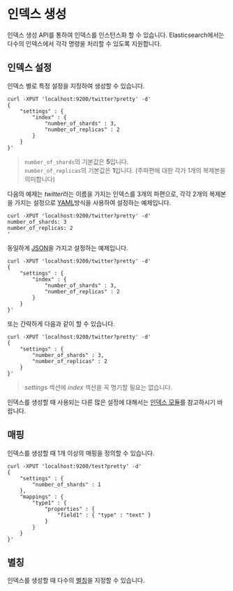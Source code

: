 # 인덱스 생성
인덱스 생성 API를 통하여 인덱스를 인스턴스화 할 수 있습니다. Elasticsearch에서는 다수의 인덱스에서 각각 명령을 처리할 수 있도록 지원합니다.
## 인덱스 설정
인덱스 별로 특정 설정을 지정하여 생성할 수 있습니다.
```
curl -XPUT 'localhost:9200/twitter?pretty' -d'
{
    "settings" : {
        "index" : {
            "number_of_shards" : 3, 
            "number_of_replicas" : 2 
        }
    }
}'
```

> ```number_of_shards```의 기본값은 **5**입니다.<br>
> ```number_of_replicas```의 기본값은 **1**입니다. (주파편에 대한 각가 1개의 복제본을 의미합니다)

다음의 예제는 *twitter*라는 이름을 가지는 인덱스를 3개의 파편으로, 각각 2개의 복제본을 가지는 설정으로 [YAML](http://www.yaml.org/)방식을 사용하여 설정하는 예제입니다.
```
curl -XPUT 'localhost:9200/twitter?pretty' -d'
number_of_shards: 3
number_of_replicas: 2
'
```
동일하게 [JSON](http://www.json.org/)을 가지고 설정하는 예제입니다.
```
curl -XPUT 'localhost:9200/twitter?pretty' -d'
{
    "settings" : {
        "index" : {
            "number_of_shards" : 3,
            "number_of_replicas" : 2
        }
    }
}'
```
또는 간략하게 다음과 같이 할 수 있습니다.
```
curl -XPUT 'localhost:9200/twitter?pretty' -d'
{
    "settings" : {
        "number_of_shards" : 3,
        "number_of_replicas" : 2
    }
}'
```
> *settings* 섹션에 *index* 섹션을 꼭 명기할 필요는 없습니다.

인덱스를 생성할 때 사용되는 다른 많은 설정에 대해서는 [인덱스 모듈](index-modules.md)를 참고하시기 바랍니다.
## 매핑
인덱스를 생성할 때 1개 이상의 매핑을 정의할 수 있습니다.
```
curl -XPUT 'localhost:9200/test?pretty' -d'
{
    "settings" : {
        "number_of_shards" : 1
    },
    "mappings" : {
        "type1" : {
            "properties" : {
                "field1" : { "type" : "text" }
            }
        }
    }
}'
```
## 별칭
인덱스를 생성할 때 다수의 [별칭](indices-aliases.md)을 지정할 수 있습니다.